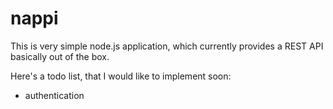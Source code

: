 nappi
=====

This is very simple node.js application, which currently provides a REST API basically out of the box.

Here's a todo list, that I would like to implement soon:
- authentication
